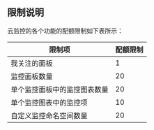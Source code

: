 ## 限制说明
云监控的各个功能的配额限制如下表所示：

限制项 | 配额限制
---|---
我关注的面板 | 1
监控面板数量 | 20
单个监控面板中的监控图表数量 | 20
单个监控图表中的监控项 | 10
自定义监控命名空间数量 | 20
